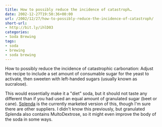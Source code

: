 ```yaml
---
title: How to possibly reduce the incidence of catastroph…
date: 2002-12-27T19:50:36+00:00
url: /2002/12/27/how-to-possibly-reduce-the-incidence-of-catastroph/
short-url:
- http://bit.ly/ihlD03
categories:
- Soda Brewing
tags:
- soda
- brewing
- soda brewing
---
```

How to possibly reduce the incidence of catastrophic carbonation: Adjust the recipe to include a set amount of consumable sugar for the yeast to activate, then sweeten with left-handed sugars (usually known as sucralose).

This would essentially make it a "diet" soda, but it should not taste any different than if you had used an equal amount of granulated sugar (beet or cane). <a href="http://www.splenda.com/">Splenda</a> is the currently marketed version of this, though I'm sure there are other suppliers. I didn't know this previously, but granulated Splenda also contains MultoDextrose, so it might even improve the body of the soda in some ways.